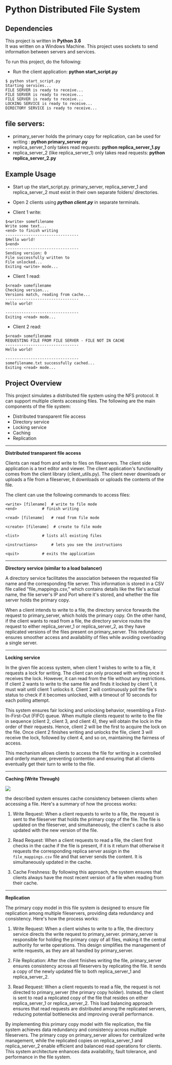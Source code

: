 # Python Distributed File System 

## Dependencies
This project is written in **Python 3.6**  
It was written on a Windows Machine.
This project uses sockets to send information between servers and services.

To run this project, do the following:

* Run the client application: **python start_script.py**

```
$ python start_script.py
Starting services...
FILE SERVER is ready to receive...
FILE SERVER is ready to receive...    
FILE SERVER is ready to receive...    
LOCKING SERVICE is ready to receive...
DIRECTORY SERVICE is ready to receive...
```

## file servers:

* primary_server holds the primary copy for replication, can be used for writing : **python primary_server.py**
* replica_server_1 only takes read requests: **python replica_server_1.py**
* replica_server_2 (like replica_server_1) only takes read requests: **python replica_server_2.py**


## Example Usage

* Start up the start_script.py. primary_server, replica_server_1 and replica_server_2 must exist in their own separate folders/ directories.

* Open 2 clients using ***python client.py*** in separate terminals.

* Client 1 write:

```
$<write> somefilename
Write some text...
<end> to finish writing
--------------------------------
$Hello world!
$<end>
--------------------------------
Sending version: 0
File successfully written to
File unlocked...
Exiting <write> mode...

```

* Client 1 read:

```
$<read> somefilename
Checking version...
Versions match, reading from cache...
--------------------------------
Hello world!

--------------------------------
Exiting <read> mode...
```

* Client 2 read: 

```
$<read> somefilename
REQUESTING FILE FROM FILE SERVER - FILE NOT IN CACHE
--------------------------------
Hello world!

--------------------------------
somefilename.txt successfully cached...
Exiting <read> mode...
```

## Project Overview
This project simulates a distributed file system using the NFS protocol.
It can support multiple clients accessing files.
The following are the main components of the file system:

* Distributed transparent file access
* Directory service
* Locking service
* Caching
* Replication

----

**Distributed transparent file access**

Clients can read from and write to files on fileservers. The client side application is a text editor and viewer. The client application's functionality comes from the client library (client_utils.py). The client never downloads or uploads a file from a fileserver, it downloads or uploads the contents of the file. 

The client can use the following commands to access files:

	<write> [filename]  # write to file mode
	<end>           # finish writing

	<read> [filename]   # read from file mode

	<create> [filename]  # create to file mode

	<list>          # lists all existing files

	<instructions>      # lets you see the instructions 

	<quit>          # exits the application

----

**Directory service (similar to a load balancer)**


A directory service facilitates the association between the requested file name and the corresponding file server. This information is stored in a CSV file called "file_mappings.csv," which contains details like the file's actual name, the file server's IP and Port where it's stored, and whether the file server holds the primary copy.

When a client intends to write to a file, the directory service forwards the request to primary_server, which holds the primary copy. On the other hand, if the client wants to read from a file, the directory service routes the request to either replica_server_1 or replica_server_2, as they have replicated versions of the files present on primary_server. This redundancy ensures smoother access and availability of files while avoiding overloading a single server.


----

**Locking service**

In the given file access system, when client 1 wishes to write to a file, it requests a lock for writing. The client can only proceed with writing once it receives the lock. However, it can read from the file without any restrictions. If client 2 wants to write to the same file and finds it locked by client 1, it must wait until client 1 unlocks it. Client 2 will continuously poll the file's status to check if it becomes unlocked, with a timeout of 10 seconds for each polling attempt.

This system ensures fair locking and unlocking behavior, resembling a First-In-First-Out (FIFO) queue. When multiple clients request to write to the file in sequence (client 2, client 3, and client 4), they will obtain the lock in the order of their requests. Hence, client 2 will be the first to acquire the lock on the file. Once client 2 finishes writing and unlocks the file, client 3 will receive the lock, followed by client 4, and so on, maintaining the fairness of access.

This mechanism allows clients to access the file for writing in a controlled and orderly manner, preventing contention and ensuring that all clients eventually get their turn to write to the file.

----

**Caching (Write Through)**

![](https://github.com/Abdus8Samad/dfsPython/blob/main/write_through.png)

the described system ensures cache consistency between clients when accessing a file. Here's a summary of how the process works:

1. Write Request: When a client requests to write to a file, the request is sent to the fileserver that holds the primary copy of the file. The file is updated on the fileserver, and simultaneously, the client's cache is also updated with the new version of the file.

2. Read Request: When a client requests to read a file, the client first checks in the cache if the file is present, if it is it return that otherwise it requests the corresponding replica server assign in the `file_mappings.csv` file and that server sends the content. It is simultaneously updated in the cache. 

3. Cache Freshness: By following this approach, the system ensures that clients always have the most recent version of a file when reading from their cache.

---- 

**Replication**

The primary copy model in this file system is designed to ensure file replication among multiple fileservers, providing data redundancy and consistency. Here's how the process works:

1. Write Request: When a client wishes to write to a file, the directory service directs the write request to primary_server. primary_server is responsible for holding the primary copy of all files, making it the central authority for write operations. This design simplifies the management of write requests, as they are all handled by primary_server.

2. File Replication: After the client finishes writing the file, primary_server ensures consistency across all fileservers by replicating the file. It sends a copy of the newly updated file to both replica_server_1 and replica_server_2.

3. Read Request: When a client requests to read a file, the request is not directed to primary_server (the primary copy holder). Instead, the client is sent to read a replicated copy of the file that resides on either replica_server_1 or replica_server_2. This load balancing approach ensures that read requests are distributed among the replicated servers, reducing potential bottlenecks and improving overall performance.

By implementing this primary copy model with file replication, the file system achieves data redundancy and consistency across multiple fileservers. The primary copy on primary_server allows for centralized write management, while the replicated copies on replica_server_1 and replica_server_2 enable efficient and balanced read operations for clients. This system architecture enhances data availability, fault tolerance, and performance in the file system.
